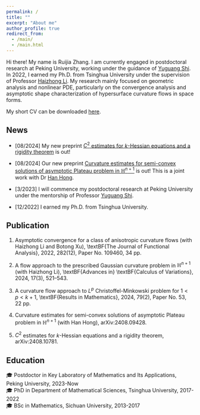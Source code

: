 ```yaml
---
permalink: /
title: ""
excerpt: "About me"
author_profile: true
redirect_from: 
  - /main/
  - /main.html
---
```


Hi there! My name is Ruijia Zhang. I am currently engaged in postdoctoral research at Peking University, working under the guidance of [Yuguang Shi](https://www.math.pku.edu.cn/jsdw/js_20180628175159671361/s_20180628175159671361/69954.htm).
In 2022, I earned my Ph.D. from Tsinghua University under the supervision of Professor [Haizhong Li](https://www.math.tsinghua.edu.cn/info/1125/1931.htm).
My research mainly focused on geometric analysis and nonlinear PDE, particularly on the convergence analysis and asymptotic shape characterization of hypersurface curvature flows in space forms.

My short CV can be downloaded [here](http://ruijia-z.github.io/files/CV_Xing_LIU.pdf).

## News
- [08/2024] My new preprint [$C^2$ estimates for $k$-Hessian equations and a rigidity theorem](https://www.arxiv.org/abs/2408.10781) is out! 

- [08/2024] Our new preprint [Curvature estimates for semi-convex solutions of asymptotic Plateau problem in $\mathbb{H}^{n+1}$](https://www.arxiv.org/abs/2408.09428) is out! This is a joint work with Dr [Han Hong](https://faculty.bjtu.edu.cn/10121/).

- [3/2023] I will commence my postdoctoral research at Peking University under the mentorship of Professor [Yuguang Shi](https://www.math.pku.edu.cn/jsdw/js_20180628175159671361/s_20180628175159671361/69954.htm).

- [12/2022] I earned my Ph.D. from Tsinghua University.


## Publication 
1. Asymptotic convergence for a class of anisotropic curvature flows (with Haizhong Li and Botong Xu), \textBF{The Journal of Functional Analysis}, 2022, 282(12), Paper No. 109460, 34 pp.

2. A flow approach to the prescribed Gaussian curvature problem in $\mathbb{H}^{n+1}$ (with Haizhong Li), \textBF{Advances in} \textBF{Calculus of Variations}, 2024, 17(3), 521–543.

3. A curvature flow approach to $L^p$ Christoffel-Minkowski problem for $1<p<k+1$, \textBF{Results in Mathematics}, 2024, 79(2), Paper No. 53, 22 pp.

4. Curvature estimates for semi-convex solutions of asymptotic Plateau problem in $\mathbb{H}^{n+1}$ (with Han Hong), arXiv:2408.09428.

5. $C^2$ estimates for $k$-Hessian equations and a rigidity theorem, arXiv:2408.10781.




## Education 
:mortar_board: Postdoctor in Key Laboratory of Mathematics and Its Applications, <span class="grey">Peking University</span>, 2023-Now \
:mortar_board: PhD in Department of Mathematical Sciences, <span class="grey">Tsinghua University</span>, 2017-2022 \
:mortar_board: BSc in Mathematics, <span class="grey">Sichuan University</span>, 2013-2017




<!-- ## Contact
### Email
[firstname].[lastname]16 [at] imperial.ac.uk

### Address
Office 617 \
Huxley Building \
180 Queen's Gate, South Kensington \
London SW7 2AZ \
UK -->
